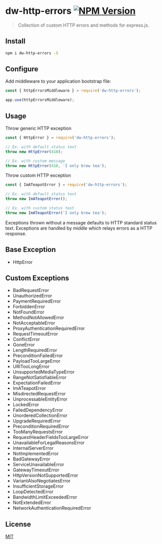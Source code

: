 # dw-http-errors [![NPM Version][npm-image]][npm-url]

> Collection of custom HTTP errors and methods for express.js.

## Install

```bash
npm i dw-http-errors -S
````

## Configure

Add middleware to your application bootstrap file:

```js
const { httpErrorsMiddleware } = require('dw-http-errors');

app.use(httpErrorsMiddleware);
```

## Usage

Throw generic HTTP exception

```js
const { HttpError } = require('dw-http-errors');

// Ex. with default status text
throw new HttpError(418);

// Ex. with custom message
throw new HttpError(418, 'I only brew tea');

```
Throw custom HTTP exception

```js
const { ImATeapotError } = require('dw-http-errors');

// Ex. with default status text
throw new ImATeapotError();

// Ex. with custom status text
throw new ImATeapotError('I only brew tea');
```

Exceptions thrown without a message defaults to HTTP standard status text.
Exceptions are handled by middle which relays errors as a HTTP response.

## Base Exception

- HttpError

## Custom Exceptions

  - BadRequestError
  - UnauthorizedError
  - PaymentRequiredError
  - ForbiddenError
  - NotFoundError
  - MethodNotAllowedError
  - NotAcceptableError
  - ProxyAuthenticationRequiredError
  - RequestTimeoutError
  - ConflictError
  - GoneError
  - LengthRequiredError
  - PreconditionFailedError
  - PayloadTooLargeError
  - URITooLongError
  - UnsupportedMediaTypeError
  - RangeNotSatisfiableError
  - ExpectationFailedError
  - ImATeapotError
  - MisdirectedRequestError
  - UnprocessableEntityError
  - LockedError
  - FailedDependencyError
  - UnorderedCollectionError
  - UpgradeRequiredError
  - PreconditionRequiredError
  - TooManyRequestsError
  - RequestHeaderFieldsTooLargeError
  - UnavailableForLegalReasonsError
  - InternalServerError
  - NotImplementedError
  - BadGatewayError
  - ServiceUnavailableError
  - GatewayTimeoutError
  - HttpVersionNotSupportedError
  - VariantAlsoNegotiatesError
  - InsufficientStorageError
  - LoopDetectedError
  - BandwidthLimitExceededError
  - NotExtendedError
  - NetworkAuthenticationRequiredError


## License

[MIT](LICENSE)

[npm-image]: https://img.shields.io/npm/v/dw-http-errors.svg
[npm-url]: https://www.npmjs.com/package/dw-http-errors
